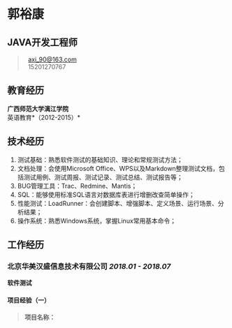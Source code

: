 # <i class="fa fa-user"></i> 郭裕康
## JAVA开发工程师
> <i class="fa fa-envelope-square fa-lg"></i>&nbsp;&nbsp;axi_90@163.com   
> <i class="fa fa-phone-square fa-lg"></i>&nbsp;&nbsp;15201270767


## <i class="fa fa-graduation-cap"></i>教育经历
**广西师范大学漓江学院**    
英语教育*（2012-2015）*

## 技术经历
1. 测试基础：熟悉软件测试的基础知识、理论和常规测试方法；
2. 文档处理：会使用Microsoft Office、WPS以及Markdown整理测试文档，包括测试用例、测试周报、测试记录、测试总结、测试报告等；
3. BUG管理工具：Trac、Redmine、Mantis；
4. SQL：能够使用标准SQL语言对数据库表进行增删改查简单操作；
5. 性能测试：LoadRunner：会创建脚本、增强脚本、定义场景、运行场景、分析结果；
5. 操作系统：熟悉Windows系统，掌握Linux常用基本命令；

 


## 工作经历
### 北京华美汉盛信息技术有限公司  *2018.01 - 2018.07*    
**软件测试**

#### 项目经验（一）
> **项目名称：**


